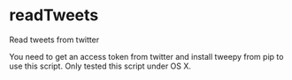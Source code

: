 # readTweets
Read tweets from twitter

You need to get an access token from twitter and install tweepy from pip to use this script. Only tested this script under OS X.